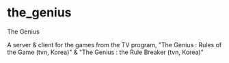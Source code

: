 the_genius
==========

The Genius

A server & client for the games from the TV program, 
"The Genius : Rules of the Game (tvn, Korea)" & "The Genius : the Rule Breaker (tvn, Korea)"
